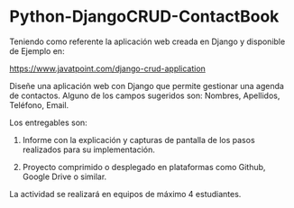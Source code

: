 # Python-DjangoCRUD-ContactBook

Teniendo como referente la aplicación web creada en Django y disponible de Ejemplo en:


https://www.javatpoint.com/django-crud-application


Diseñe una aplicación web con Django que permite gestionar una agenda de contactos. Alguno de los campos sugeridos son:  Nombres, Apellidos, Teléfono, Email.


Los entregables son:


1. Informe con la explicación y capturas de pantalla de los pasos realizados para su implementación.  

2. Proyecto comprimido o desplegado en plataformas como Github, Google Drive o similar.


La actividad se realizará en equipos de máximo 4 estudiantes.
